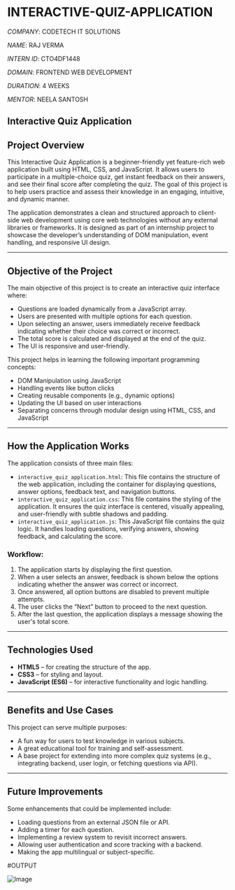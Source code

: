 # INTERACTIVE-QUIZ-APPLICATION

*COMPANY*: CODETECH IT SOLUTIONS

*NAME*: RAJ VERMA

*INTERN ID*: CTO4DF1448

*DOMAIN*: FRONTEND WEB DEVELOPMENT

*DURATION*: 4 WEEKS

*MENTOR*: NEELA SANTOSH

## Interactive Quiz Application

## Project Overview

This Interactive Quiz Application is a beginner-friendly yet feature-rich web application built using HTML, CSS, and JavaScript. It allows users to participate in a multiple-choice quiz, get instant feedback on their answers, and see their final score after completing the quiz. The goal of this project is to help users practice and assess their knowledge in an engaging, intuitive, and dynamic manner.

The application demonstrates a clean and structured approach to client-side web development using core web technologies without any external libraries or frameworks. It is designed as part of an internship project to showcase the developer’s understanding of DOM manipulation, event handling, and responsive UI design.

---

## Objective of the Project

The main objective of this project is to create an interactive quiz interface where:
- Questions are loaded dynamically from a JavaScript array.
- Users are presented with multiple options for each question.
- Upon selecting an answer, users immediately receive feedback indicating whether their choice was correct or incorrect.
- The total score is calculated and displayed at the end of the quiz.
- The UI is responsive and user-friendly.

This project helps in learning the following important programming concepts:
- DOM Manipulation using JavaScript
- Handling events like button clicks
- Creating reusable components (e.g., dynamic options)
- Updating the UI based on user interactions
- Separating concerns through modular design using HTML, CSS, and JavaScript

---

## How the Application Works

The application consists of three main files:
- `interactive_quiz_application.html`: This file contains the structure of the web application, including the container for displaying questions, answer options, feedback text, and navigation buttons.
- `interactive_quiz_application.css`: This file contains the styling of the application. It ensures the quiz interface is centered, visually appealing, and user-friendly with subtle shadows and padding.
- `interactive_quiz_application.js`: This JavaScript file contains the quiz logic. It handles loading questions, verifying answers, showing feedback, and calculating the score.

### Workflow:
1. The application starts by displaying the first question.
2. When a user selects an answer, feedback is shown below the options indicating whether the answer was correct or incorrect.
3. Once answered, all option buttons are disabled to prevent multiple attempts.
4. The user clicks the “Next” button to proceed to the next question.
5. After the last question, the application displays a message showing the user's total score.

---

## Technologies Used

- **HTML5** – for creating the structure of the app.
- **CSS3** – for styling and layout.
- **JavaScript (ES6)** – for interactive functionality and logic handling.

---

## Benefits and Use Cases

This project can serve multiple purposes:
- A fun way for users to test knowledge in various subjects.
- A great educational tool for training and self-assessment.
- A base project for extending into more complex quiz systems (e.g., integrating backend, user login, or fetching questions via API).

---

## Future Improvements

Some enhancements that could be implemented include:
- Loading questions from an external JSON file or API.
- Adding a timer for each question.
- Implementing a review system to revisit incorrect answers.
- Allowing user authentication and score tracking with a backend.
- Making the app multilingual or subject-specific.

#OUTPUT

![Image](https://github.com/user-attachments/assets/ae07f23f-213b-4c63-a69e-729accd1b632)

